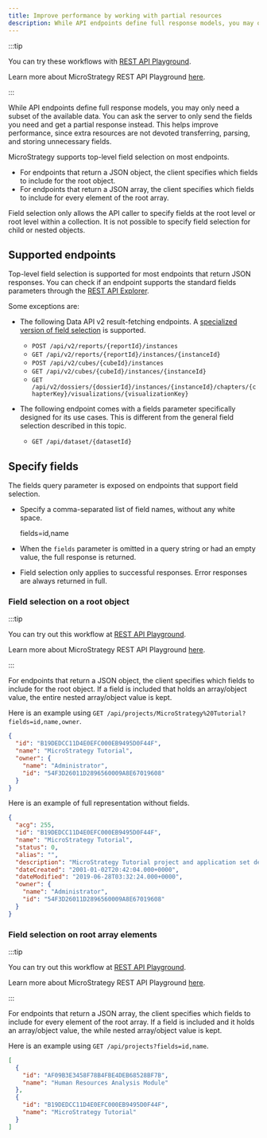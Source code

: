 ```yaml
---
title: Improve performance by working with partial resources
description: While API endpoints define full response models, you may only need a subset of the available data. You can ask the server to only send the fields you need and get a partial response instead. This helps improve performance, since extra resources are not devoted transferring, parsing, and storing unnecessary fields.
---
```


:::tip

You can try these workflows with [REST API Playground](https://www.postman.com/microstrategysdk/workspace/microstrategy-rest-api/folder/16131298-ea1451c1-67fc-44c2-9f08-427b6cd60393?ctx=documentation).

Learn more about MicroStrategy REST API Playground [here](/docs/getting-started/playground.md).

:::

While API endpoints define full response models, you may only need a subset of the available data. You can ask the server to only send the fields you need and get a partial response instead. This helps improve performance, since extra resources are not devoted transferring, parsing, and storing unnecessary fields.

MicroStrategy supports top-level field selection on most endpoints.

- For endpoints that return a JSON object, the client specifies which fields to include for the root object.
- For endpoints that return a JSON array, the client specifies which fields to include for every element of the root array.

Field selection only allows the API caller to specify fields at the root level or root level within a collection. It is not possible to specify field selection for child or nested objects.

## Supported endpoints

Top-level field selection is supported for most endpoints that return JSON responses. You can check if an endpoint supports the standard fields parameters through the [REST API Explorer](https://demo.microstrategy.com/MicroStrategyLibrary/api-docs/index.html).

Some exceptions are:

- The following Data API v2 result-fetching endpoints. A [specialized version of field selection](field-selection-for-data-api-v2-result-fetching-endpoints.md) is supported.

  - `POST /api/v2/reports/{reportId}/instances`
  - `GET /api/v2/reports/{reportId}/instances/{instanceId}`
  - `POST /api/v2/cubes/{cubeId}/instances`
  - `GET /api/v2/cubes/{cubeId}/instances/{instanceId}`
  - `GET /api/v2/dossiers/{dossierId}/instances/{instanceId}/chapters/{chapterKey}/visualizations/{visualizationKey}`

- The following endpoint comes with a fields parameter specifically designed for its use cases. This is different from the general field selection described in this topic.

  - `GET /api/dataset/{datasetId}`

## Specify fields

The fields query parameter is exposed on endpoints that support field selection.

- Specify a comma-separated list of field names, without any white space.

  fields=id,name

- When the `fields` parameter is omitted in a query string or had an empty value, the full response is returned.

- Field selection only applies to successful responses. Error responses are always returned in full.

### Field selection on a root object

:::tip

You can try out this workflow at [REST API Playground](https://www.postman.com/microstrategysdk/workspace/microstrategy-rest-api/folder/16131298-6ea58912-5546-4576-a94b-01db9437118d?ctx=documentation).

Learn more about MicroStrategy REST API Playground [here](/docs/getting-started/playground.md).

:::

For endpoints that return a JSON object, the client specifies which fields to include for the root object. If a field is included that holds an array/object value, the entire nested array/object value is kept.

Here is an example using `GET /api/projects/MicroStrategy%20Tutorial?fields=id,name,owner`.

```json
{
  "id": "B19DEDCC11D4E0EFC000EB9495D0F44F",
  "name": "MicroStrategy Tutorial",
  "owner": {
    "name": "Administrator",
    "id": "54F3D26011D2896560009A8E67019608"
  }
}
```

Here is an example of full representation without fields.

```json
{
  "acg": 255,
  "id": "B19DEDCC11D4E0EFC000EB9495D0F44F",
  "name": "MicroStrategy Tutorial",
  "status": 0,
  "alias": "",
  "description": "MicroStrategy Tutorial project and application set designed to illustrate the platform's rich functionality. The theme is an Electronics, Books, Movies and Music store. Employees, Inventory, Finance, Product Sales and Suppliers are analyzed.",
  "dateCreated": "2001-01-02T20:42:04.000+0000",
  "dateModified": "2019-06-28T03:32:24.000+0000",
  "owner": {
    "name": "Administrator",
    "id": "54F3D26011D2896560009A8E67019608"
  }
}
```

### Field selection on root array elements

:::tip

You can try out this workflow at [REST API Playground](https://www.postman.com/microstrategysdk/workspace/microstrategy-rest-api/folder/16131298-2f86322d-d0b2-4005-881e-f8b878c83680?ctx=documentation).

Learn more about MicroStrategy REST API Playground [here](/docs/getting-started/playground.md).

:::

For endpoints that return a JSON array, the client specifies which fields to include for every element of the root array. If a field is included and it holds an array/object value, the while nested array/object value is kept.

Here is an example using `GET /api/projects?fields=id,name`.

```json
[
  {
    "id": "AF09B3E3458F78B4FBE4DEB68528BF7B",
    "name": "Human Resources Analysis Module"
  },
  {
    "id": "B19DEDCC11D4E0EFC000EB9495D0F44F",
    "name": "MicroStrategy Tutorial"
  }
]
```
